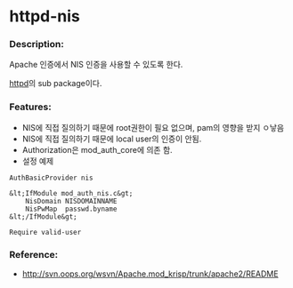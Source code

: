 # httpd-nis

### Description:

Apache 인증에서 NIS 인증을 사용할 수 있도록 한다.

[httpd](pkg-base-httpd.md)의 sub package이다.

### Features:

* NIS에 직접 질의하기 때문에 root권한이 필요 없으며, pam의 영향을 받지 ㅇ낳음
* NIS에 직접 질의하기 때문에 local user의 인증이 안됨.
* Authorization은 mod_auth_core에 의존 함.
* 설정 예제

```httpd
AuthBasicProvider nis

&lt;IfModule mod_auth_nis.c&gt;
    NisDomain NISDOMAINNAME
    NisPwMap  passwd.byname
&lt;/IfModule&gt;

Require valid-user
```

### Reference:

* http://svn.oops.org/wsvn/Apache.mod_krisp/trunk/apache2/README

